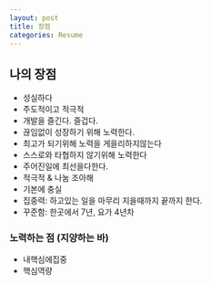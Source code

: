 ```yaml
---
layout: post
title: 장점
categories: Resume
---
```


## 나의 장점

- 성실하다
- 주도적이고 적극적
- 개발을 즐긴다. 즐겁다.
- 끊임없이 성장하기 위해 노력한다.
- 최고가 되기위해 노력을 게을리하지않는다
- 스스로와 타협하지 않기위해 노력한다
- 주어진일에 최선을다한다.
- 적극적 & 나눔 조아해
- 기본에 충실
- 집중력: 하고있는 일을 마무리 지을때까지 끝까지 한다.
- 꾸준함: 한곳에서 7년, 요가 4년차

### 노력하는 점 (지양하는 바)

- 내핵심에집중
- 핵심역량
